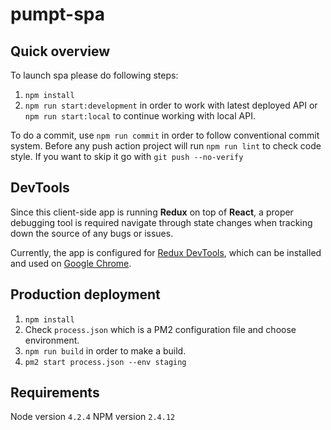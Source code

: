 # pumpt-spa

## Quick overview

To launch spa please do following steps:

1. `npm install`
2. `npm run start:development` in order to work with latest deployed API
or `npm run start:local` to continue working with local API.

To do a commit, use `npm run commit` in order to follow conventional commit system.
Before any push action project will run `npm run lint` to check code style.
If you want to skip it go with `git push --no-verify`

## DevTools

Since this client-side app is running **Redux** on top of **React**, a proper debugging tool is required navigate through state changes when tracking down the source of any bugs or issues.

Currently, the app is configured for [Redux DevTools](https://chrome.google.com/webstore/detail/redux-devtools/lmhkpmbekcpmknklioeibfkpmmfibljd?hl=en), which can be installed and used on [Google Chrome](https://www.google.com/chrome/browser/desktop/index.html).

## Production deployment

1. `npm install`
2. Check `process.json` which is a PM2 configuration file and choose environment.
3. `npm run build` in order to make a build.
4. `pm2 start process.json --env staging`

## Requirements

Node version `4.2.4`
NPM version `2.4.12`
